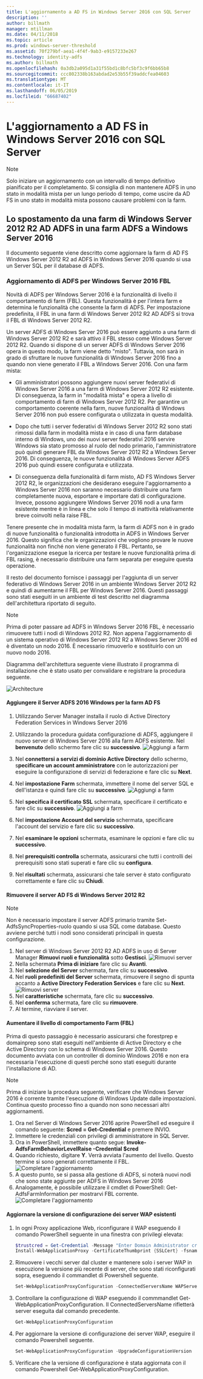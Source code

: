 ```yaml
---
title: L'aggiornamento a AD FS in Windows Server 2016 con SQL Server
description: ''
author: billmath
manager: mtillman
ms.date: 04/11/2018
ms.topic: article
ms.prod: windows-server-threshold
ms.assetid: 70f279bf-aea1-4f4f-9ab3-e9157233e267
ms.technology: identity-adfs
ms.author: billmath
ms.openlocfilehash: 0a3db2a095d1a31f55bd1c8bfc5bf3c9f6bb65b8
ms.sourcegitcommit: ccc802338b163abdad2e53b55f39addcfea04603
ms.translationtype: MT
ms.contentlocale: it-IT
ms.lasthandoff: 06/05/2019
ms.locfileid: "66687402"
---
```

# <a name="upgrading-to-ad-fs-in-windows-server-2016-with-sql-server"></a>L'aggiornamento a AD FS in Windows Server 2016 con SQL Server


> [!NOTE]  
> Solo iniziare un aggiornamento con un intervallo di tempo definitivo pianificato per il completamento. Si consiglia di non mantenere ADFS in uno stato in modalità mista per un lungo periodo di tempo, come uscire da AD FS in uno stato in modalità mista possono causare problemi con la farm.


## <a name="moving-from-a-windows-server-2012-r2-ad-fs-farm-to-a-windows-server-2016-ad-fs-farm"></a>Lo spostamento da una farm di Windows Server 2012 R2 AD ADFS in una farm ADFS a Windows Server 2016  
Il documento seguente viene descritto come aggiornare la farm di AD FS Windows Server 2012 R2 ad ADFS in Windows Server 2016 quando si usa un Server SQL per il database di ADFS.  

### <a name="upgrading-ad-fs-to-windows-server-2016-fbl"></a>Aggiornamento di ADFS per Windows Server 2016 FBL  
Novità di ADFS per Windows Server 2016 è la funzionalità di livello il comportamento di farm (FBL).   Questa funzionalità è per l'intera farm e determina le funzionalità che consente la farm di ADFS.   Per impostazione predefinita, il FBL in una farm di Windows Server 2012 R2 AD ADFS si trova il FBL di Windows Server 2012 R2.  

Un server ADFS di Windows Server 2016 può essere aggiunto a una farm di Windows Server 2012 R2 e sarà attivo il FBL stesso come Windows Server 2012 R2.  Quando si dispone di un server ADFS di Windows Server 2016 opera in questo modo, la farm viene detto "misto".  Tuttavia, non sarà in grado di sfruttare le nuove funzionalità di Windows Server 2016 fino a quando non viene generato il FBL a Windows Server 2016.  Con una farm mista:  

-   Gli amministratori possono aggiungere nuovi server federativi di Windows Server 2016 a una farm di Windows Server 2012 R2 esistente.  Di conseguenza, la farm in "modalità mista" e opera a livello di comportamento di farm di Windows Server 2012 R2.  Per garantire un comportamento coerente nella farm, nuove funzionalità di Windows Server 2016 non può essere configurata o utilizzata in questa modalità.  

-   Dopo che tutti i server federativi di Windows Server 2012 R2 sono stati rimossi dalla farm in modalità mista e in caso di una farm database interno di Windows, uno dei nuovi server federativi 2016 servire Windows sia stato promosso al ruolo del nodo primario, l'amministratore può quindi generare FBL da Windows Server 2012 R2 a Windows Server 2016.  Di conseguenza, le nuove funzionalità di Windows Server ADFS 2016 può quindi essere configurata e utilizzata.  

-   Di conseguenza della funzionalità di farm misto, AD FS Windows Server 2012 R2, le organizzazioni che desiderano eseguire l'aggiornamento a Windows Server 2016 non saranno necessario distribuire una farm completamente nuova, esportare e importare dati di configurazione.  Invece, possono aggiungere Windows Server 2016 nodi a una farm esistente mentre è in linea e che solo il tempo di inattività relativamente breve coinvolti nella raise FBL.  

Tenere presente che in modalità mista farm, la farm di ADFS non è in grado di nuove funzionalità o funzionalità introdotta in ADFS in Windows Server 2016.  Questo significa che le organizzazioni che vogliono provare le nuove funzionalità non finché non viene generato il FBL.  Pertanto, se l'organizzazione esegue la ricerca per testare le nuove funzionalità prima di FBL rasing, è necessario distribuire una farm separata per eseguire questa operazione.  

Il resto del documento fornisce i passaggi per l'aggiunta di un server federativo di Windows Server 2016 in un ambiente Windows Server 2012 R2 e quindi di aumentarne il FBL per Windows Server 2016.  Questi passaggi sono stati eseguiti in un ambiente di test descritto nel diagramma dell'architettura riportato di seguito.  

> [!NOTE]  
> Prima di poter passare ad ADFS in Windows Server 2016 FBL, è necessario rimuovere tutti i nodi di Windows 2012 R2.  Non appena l'aggiornamento di un sistema operativo di Windows Server 2012 R2 a Windows Server 2016 ed è diventato un nodo 2016.  È necessario rimuoverlo e sostituirlo con un nuovo nodo 2016.  

Diagramma dell'architettura seguente viene illustrato il programma di installazione che è stato usato per convalidare e registrare la procedura seguente.

![Architecture](media/Upgrading-to-AD-FS-in-Windows-Server-2016-SQL/arch.png)


#### <a name="join-the-windows-2016-ad-fs-server-to-the-ad-fs-farm"></a>Aggiungere il Server ADFS 2016 Windows per la farm AD FS

1.  Utilizzando Server Manager installa il ruolo di Active Directory Federation Services in Windows Server 2016  

2.  Utilizzando la procedura guidata configurazione di ADFS, aggiungere il nuovo server di Windows Server 2016 alla farm ADFS esistente.  Nel **benvenuto** dello schermo fare clic su **successivo**.
 ![Aggiungi a farm](media/Upgrading-to-AD-FS-in-Windows-Server-2016-SQL/configure1.png)  
3.  Nel **connettersi a servizi di dominio Active Directory** dello schermo, s**pecificare un account amministratore** con le autorizzazioni per eseguire la configurazione di servizi di federazione e fare clic su **Next**.
4.  Nel **impostazione Farm** schermata, immettere il nome del server SQL e dell'istanza e quindi fare clic su **successivo**.
![Aggiungi a farm](media/Upgrading-to-AD-FS-in-Windows-Server-2016-SQL/configure3.png)
5.  Nel **specifica il certificato SSL** schermata, specificare il certificato e fare clic su **successivo**.
![Aggiungi a farm](media/Upgrading-to-AD-FS-in-Windows-Server-2016-SQL/configure4.png)
6.  Nel **impostazione Account del servizio** schermata, specificare l'account del servizio e fare clic su **successivo**.
7.  Nel **esaminare le opzioni** schermata, esaminare le opzioni e fare clic su **successivo**.
8.  Nel **prerequisiti controlla** schermata, assicurarsi che tutti i controlli dei prerequisiti sono stati superati e fare clic su **configura**.
9.  Nel **risultati** schermata, assicurarsi che tale server è stato configurato correttamente e fare clic su **Chiudi**.


#### <a name="remove-the-windows-server-2012-r2-ad-fs-server"></a>Rimuovere il server AD FS di Windows Server 2012 R2

>[!NOTE]
>Non è necessario impostare il server ADFS primario tramite Set-AdfsSyncProperties-ruolo quando si usa SQL come database.  Questo avviene perché tutti i nodi sono considerati principali in questa configurazione.

1.  Nel server di Windows Server 2012 R2 AD ADFS in uso di Server Manager **Rimuovi ruoli e funzionalità** sotto **Gestisci**.
![Rimuovi server](media/Upgrading-to-AD-FS-in-Windows-Server-2016-SQL/remove1.png)
2.  Nella schermata **Prima di iniziare** fare clic su **Avanti**.
3.  Nel **selezione del Server** schermata, fare clic su **successivo**.
4.  Nel **ruoli predefiniti del Server** schermata, rimuovere il segno di spunta accanto a **Active Directory Federation Services** e fare clic su **Next**.
![Rimuovi server](media/Upgrading-to-AD-FS-in-Windows-Server-2016-SQL/remove2.png)
5.  Nel **caratteristiche** schermata, fare clic su **successivo**.
6.  Nel **conferma** schermata, fare clic su **rimuovere**.
7.  Al termine, riavviare il server.

#### <a name="raise-the-farm-behavior-level-fbl"></a>Aumentare il livello di comportamento Farm (FBL)
Prima di questo passaggio è necessario assicurarsi che forestprep e domainprep sono stati eseguiti nell'ambiente di Active Directory e che Active Directory con lo schema di Windows Server 2016.  Questo documento avviata con un controller di dominio Windows 2016 e non era necessaria l'esecuzione di questi perché sono stati eseguiti durante l'installazione di AD.

>[!NOTE]
>Prima di iniziare la procedura seguente, verificare che Windows Server 2016 è corrente tramite l'esecuzione di Windows Update dalle impostazioni.  Continua questo processo fino a quando non sono necessari altri aggiornamenti.

1. Ora nel Server di Windows Server 2016 aprire PowerShell ed eseguire il comando seguente: **$cred = Get-Credential** e premere INVIO.
2. Immettere le credenziali con privilegi di amministratore in SQL Server.
3. Ora in PowerShell, immettere quanto segue: **Invoke-AdfsFarmBehaviorLevelRaise -Credential $cred**
2. Quando richiesto, digitare **Y**.  Verrà avviata l'aumento del livello.  Questo termine si sono generati correttamente il FBL.  
![Completare l'aggiornamento](media/Upgrading-to-AD-FS-in-Windows-Server-2016-SQL/finish1.png)
3. A questo punto, se si passa alla gestione di ADFS, si noterà nuovi nodi che sono state aggiunte per ADFS in Windows Server 2016  
4. Analogamente, è possibile utilizzare il cmdlet di PowerShell:  Get-AdfsFarmInformation per mostrarvi FBL corrente.  
![Completare l'aggiornamento](media/Upgrading-to-AD-FS-in-Windows-Server-2016-SQL/finish2.png)

#### <a name="upgrade-the-configuration-version-of-existing-wap-servers"></a>Aggiornare la versione di configurazione dei server WAP esistenti
1. In ogni Proxy applicazione Web, riconfigurare il WAP eseguendo il comando PowerShell seguente in una finestra con privilegi elevata:  
    ```powershell
    $trustcred = Get-Credential -Message "Enter Domain Administrator credentials"
    Install-WebApplicationProxy -CertificateThumbprint {SSLCert} -fsname fsname -FederationServiceTrustCredential $trustcred  
    ```
2. Rimuovere i vecchi server dal cluster e mantenere solo i server WAP in esecuzione la versione più recente di server, che sono stati riconfigurati sopra, eseguendo il commandlet di Powershell seguente.
    ```powershell
    Set-WebApplicationProxyConfiguration -ConnectedServersName WAPServerName1, WAPServerName2
    ```
3. Controllare la configurazione di WAP eseguendo il commmandlet Get-WebApplicationProxyConfiguration. Il ConnectedServersName rifletterà server eseguita dal comando precedente.
    ```powershell
    Get-WebApplicationProxyConfiguration
    ```
4. Per aggiornare la versione di configurazione dei server WAP, eseguire il comando Powershell seguente.
    ```powershell
    Set-WebApplicationProxyConfiguration -UpgradeConfigurationVersion
    ```
5. Verificare che la versione di configurazione è stata aggiornata con il comando Powershell Get-WebApplicationProxyConfiguration.
